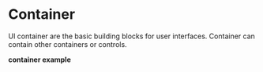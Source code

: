# Container

UI container are the basic building blocks for user interfaces. Container can contain other containers or controls.

**container example**

